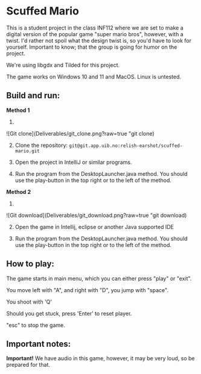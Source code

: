 # Scuffed Mario
This is a student project in the class INF112 where we are set to make a digital version of the popular game "super mario bros", however, with a twist. I'd rather not spoil what the design twist is, so you'd have to look for yourself. Important to know; that the group is going for humor on the project. 

We're using libgdx and Tilded for this project.

The game works on Windows 10 and 11 and MacOS. Linux is untested.  

## Build and run:
**Method 1**

1. 
![Git clone](Deliverables/git_clone.png?raw=true "git clone)

2. Clone the repository: ```git@git.app.uib.no:relish-earshot/scuffed-mario.git``` 

3. Open the project in IntelliJ or similar programs.

4. Run the program from the DesktopLauncher.java method. You should use the play-button in the top right or to the left of the method.

**Method 2**

1. 
![Git download](Deliverables/git_download.png?raw=true "git download)

2. Open the game in Intellij, eclipse or another Java supported IDE

3. Run the program from the DesktopLauncher.java method. You should use the play-button in the top right or to the left of the method.

## How to play:
The game starts in main menu, which you can either press "play" or "exit". 

You move left with "A", and right with "D", you jump with "space". 

You shoot with 'Q' 

Should you get stuck, press 'Enter' to reset player. 

"esc" to stop the game. 

## Important notes:
**Important!** We have audio in this game, however, it may be very loud, so be prepared for that.

